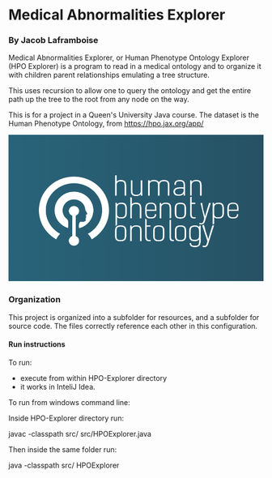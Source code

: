 # Medical Abnormalities Explorer
### By Jacob Laframboise

Medical Abnormalities Explorer, or Human Phenotype Ontology Explorer (HPO Explorer)
is a program to read in a medical ontology and to 
organize it with children parent relationships emulating a tree
structure. 

This uses recursion to allow one to query the ontology and 
get the entire path up the tree to the root from any
node on the way. 

This is for a project in a Queen's University Java course. 
The dataset is the Human Phenotype Ontology, from
https://hpo.jax.org/app/

![The Human Phenotype Ontology](imgs/Hpo-Logo.png "HPO Logo")

### Organization
This project is organized into a subfolder for resources, and 
a subfolder for source code. The files correctly reference 
each other in this configuration. 

#### Run instructions
To run:
- execute from within HPO-Explorer directory
- it works in InteliJ Idea. 

To run from windows command line:

Inside HPO-Explorer directory run:

javac -classpath src/ src/HPOExplorer.java

Then inside the same folder run:

java -classpath src/ HPOExplorer


